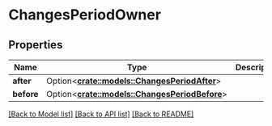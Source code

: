 # ChangesPeriodOwner

## Properties

Name | Type | Description | Notes
------------ | ------------- | ------------- | -------------
**after** | Option<[**crate::models::ChangesPeriodAfter**](changes.After.md)> |  | [optional]
**before** | Option<[**crate::models::ChangesPeriodBefore**](changes.Before.md)> |  | [optional]

[[Back to Model list]](./README.md#documentation-for-models) [[Back to API list]](./README.md#documentation-for-api-endpoints) [[Back to README]](../README.md)

